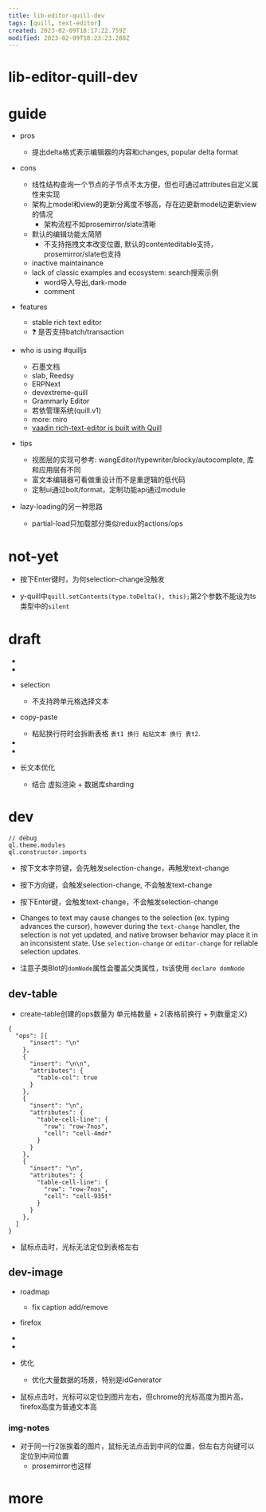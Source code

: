 ```yaml
---
title: lib-editor-quill-dev
tags: [quill, text-editor]
created: 2023-02-09T18:17:22.759Z
modified: 2023-02-09T18:23:23.288Z
---
```


# lib-editor-quill-dev

# guide

- pros
  - 提出delta格式表示编辑器的内容和changes, popular delta format

- cons
  - 线性结构查询一个节点的子节点不太方便，但也可通过attributes自定义属性来实现
  - 架构上model和view的更新分离度不够高，存在边更新model边更新view的情况
    - 架构流程不如prosemirror/slate清晰
  - 默认的编辑功能太简陋
    - 不支持拖拽文本改变位置, 默认的contenteditable支持，prosemirror/slate也支持
  - inactive maintainance
  - lack of classic examples and ecosystem: search搜索示例
    - word导入导出,dark-mode
    - comment

- features
  - stable rich text editor
  - ❓ 是否支持batch/transaction

- who is using #quilljs
  - 石墨文档
  - slab, Reedsy
  - ERPNext
  - devextreme-quill
  - Grammarly Editor
  - 若依管理系统(quill.v1)
  - more: miro
  - [vaadin rich-text-editor is built with Quill](https://vaadin.com/docs/latest/components/rich-text-editor)

- tips
  - 视图层的实现可参考: wangEditor/typewriter/blocky/autocomplete, 库和应用层有不同
  - 富文本编辑器可看做重设计而不是重逻辑的低代码
  - 定制ui通过bolt/format，定制功能api通过module

- lazy-loading的另一种思路
  - partial-load只加载部分类似redux的actions/ops
# not-yet
- 按下Enter键时，为何selection-change没触发

- y-quill中`quill.setContents(type.toDelta(), this);`第2个参数不能设为ts类型中的`silent`
# draft

- 
- 

- selection
  - 不支持跨单元格选择文本

- copy-paste
  - 粘贴换行符时会拆断表格 `表t1 换行 粘贴文本 换行 表t2`.

- 
- 

- 长文本优化
  - 结合 虚拟渲染 + 数据库sharding
# dev

```JS
// debug
ql.theme.modules
ql.constructor.imports
```

- 按下文本字符键，会先触发selection-change，再触发text-change
- 按下方向键，会触发selection-change, 不会触发text-change
- 按下Enter键，会触发text-change，不会触发selection-change
- Changes to text may cause changes to the selection (ex. typing advances the cursor), however during the `text-change` handler, the selection is not yet updated, and native browser behavior may place it in an inconsistent state. Use `selection-change` or `editor-change` for reliable selection updates.

- 注意子类Blot的`domNode`属性会覆盖父类属性，ts该使用 `declare domNode`

## dev-table

- create-table创建的ops数量为 单元格数量 + 2(表格前换行 + 列数量定义)

```JS
{
  "ops": [{
      "insert": "\n"
    },
    {
      "insert": "\n\n",
      "attributes": {
        "table-col": true
      }
    },
    {
      "insert": "\n",
      "attributes": {
        "table-cell-line": {
          "row": "row-7nos",
          "cell": "cell-4mdr"
        }
      }
    },
    {
      "insert": "\n",
      "attributes": {
        "table-cell-line": {
          "row": "row-7nos",
          "cell": "cell-935t"
        }
      }
    },
  ]
}
```

- 鼠标点击时，光标无法定位到表格左右

## dev-image

- roadmap
  - fix caption add/remove

- firefox

- 
- 

- 优化
  - 优化大量数据的场景，特别是idGenerator

- 鼠标点击时，光标可以定位到图片左右，但chrome的光标高度为图片高，firefox高度为普通文本高

### img-notes

- 对于同一行2张挨着的图片，鼠标无法点击到中间的位置，但左右方向键可以定位到中间位置
  - prosemirror也这样
# more

